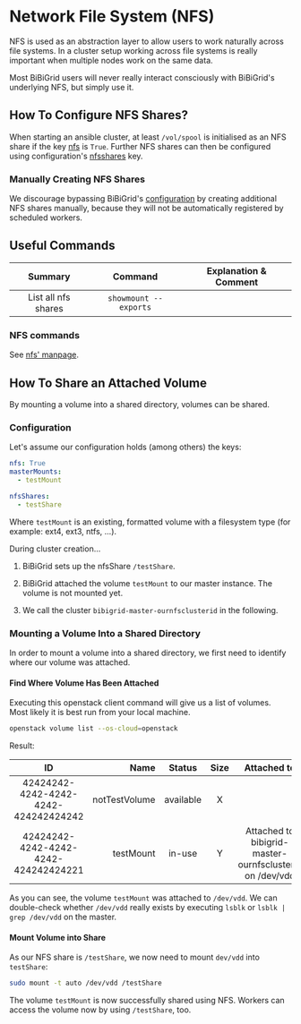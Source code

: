 # Network File System (NFS)

NFS is used as an abstraction layer to allow users to work naturally across file systems.
In a cluster setup working across file systems is really important when multiple nodes work on the same data.

Most BiBiGrid users will never really interact consciously with BiBiGrid's underlying NFS, but simply use it.

## How To Configure NFS Shares?

When starting an ansible cluster, at least `/vol/spool` is initialised as an NFS share if the key
[nfs](../features/configuration.md#nfs--optional-) is `True`.
Further NFS shares can then be configured using configuration's
[nfsshares](../features/configuration.md#nfsshares--optional-) key.

### Manually Creating NFS Shares

We discourage bypassing BiBiGrid's [configuration](../features/configuration.md#nfsshares--optional-) by creating
additional NFS shares manually, because they will not be automatically registered by scheduled workers.

## Useful Commands

|       Summary       |        Command        | Explanation & Comment |
|:-------------------:|:---------------------:|:---------------------:|
| List all nfs shares | `showmount --exports` |                       |

### NFS commands

See [nfs' manpage](https://man7.org/linux/man-pages/man5/nfs.5.html).

## How To Share an Attached Volume

By mounting a volume into a shared directory, volumes can be shared.

### Configuration

Let's assume our configuration holds (among others) the keys:

```yml
nfs: True
masterMounts:
  - testMount

nfsShares:
  - testShare
```

Where `testMount` is an existing, formatted volume with a filesystem type (for example: ext4, ext3, ntfs, ...).

During cluster creation...

1. BiBiGrid sets up the nfsShare `/testShare`.
2. BiBiGrid attached the volume `testMount` to our master instance. The volume is not mounted yet.

3. We call the cluster `bibigrid-master-ournfsclusterid` in the following.

### Mounting a Volume Into a Shared Directory

In order to mount a volume into a shared directory, we first need to identify where our volume was attached.

#### Find Where Volume Has Been Attached

Executing this openstack client command will give us a list of volumes.
Most likely it is best run from your local machine.

```sh
openstack volume list --os-cloud=openstack
```

Result:

|                  ID                  |          Name |  Status   | Size |                       Attached to                       |
|:------------------------------------:|--------------:|:---------:|:----:|:-------------------------------------------------------:|
| 42424242-4242-4242-4242-424242424242 | notTestVolume | available |  X   |                                                         |
| 42424242-4242-4242-4242-424242424221 |     testMount |  in-use   |  Y   | Attached to bibigrid-master-ournfsclusterid on /dev/vdd |

As you can see, the volume `testMount` was attached to `/dev/vdd`.
We can double-check whether `/dev/vdd` really exists by executing `lsblk` or `lsblk | grep /dev/vdd` on the master.

#### Mount Volume into Share

As our NFS share is `/testShare`, we now need to mount `dev/vdd` into `testShare`:

```sh
sudo mount -t auto /dev/vdd /testShare
```

The volume `testMount` is now successfully shared using NFS.
Workers can access the volume now by using `/testShare`, too.
